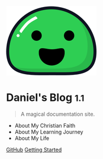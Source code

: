![logo](_media/icon.svg)

# Daniel's Blog <small>1.1</small>

> A magical documentation site.

- About My Christian Faith
- About My Learning Journey
- About My Life

[GitHub](https://github.com/ludadaVIP)
[Getting Started](#docsify)
